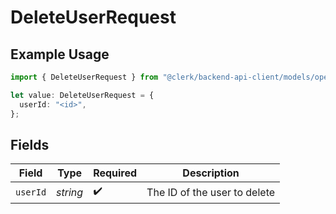 # DeleteUserRequest

## Example Usage

```typescript
import { DeleteUserRequest } from "@clerk/backend-api-client/models/operations";

let value: DeleteUserRequest = {
  userId: "<id>",
};
```

## Fields

| Field                        | Type                         | Required                     | Description                  |
| ---------------------------- | ---------------------------- | ---------------------------- | ---------------------------- |
| `userId`                     | *string*                     | :heavy_check_mark:           | The ID of the user to delete |